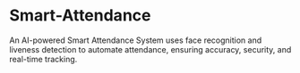 # Smart-Attendance
An AI-powered Smart Attendance System uses face recognition and liveness detection to automate attendance, ensuring accuracy, security, and real-time tracking.
